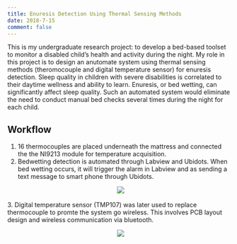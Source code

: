 ```yaml
---
title: Enuresis Detection Using Thermal Sensing Methods
date: 2018-7-15
comment: false
---
```

This is my undergraduate research project: to develop a bed-based toolset to monitor a disabled child’s health and activity during the night. My role in this project is to design an anutomate system using thermal sensing methods (theromocouple and digital temperature sensor) for enuresis detection. Sleep quality in children with severe disabilities is correlated to their daytime wellness and ability to learn. Enuresis, or bed wetting, can significantly affect sleep quality. Such an automated system would eliminate the need to conduct manual bed checks several times during the night for each child. 


## Workflow 
1. 16 thermocouples are placed underneath the mattress and connected the the NI9213 module for temperature acquisition. 
2. Bedwetting detection is automated through Labview and Ubidots. When bed wetting occurs, it will trigger the alarm in Labview and as sending a text message to smart phone through Ubidots.
<p align="center">
  <img src="https://github.com/shangxwang/shangxwang.github.io/blob/master/github/scattervariance.png?raw=true">
</p>
3. Digital temperature sensor (TMP107) was later used to replace thermocouple to promte the system go wireless. This involves PCB layout design and wireless communication via bluetooth.
<p align="center">
  <img src="https://github.com/shangxwang/shangxwang.github.io/blob/master/github/TMP107.png?raw=true">
</p>


